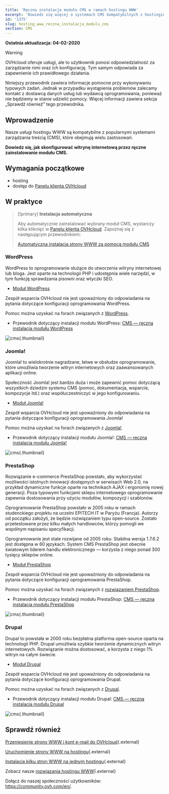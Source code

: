 ```yaml
---
title: 'Ręczna instalacja modułu CMS w ramach hostingu WWW'
excerpt: 'Dowiedz się więcej o systemach CMS kompatybilnych z hostingiem WWW'
id: '1375'
slug: hosting_www_reczna_instalacja_modulu_cms
section: CMS
---
```


**Ostatnia aktualizacja: 04-02-2020**

> [!warning]
>OVHcloud oferuje usługi, ale to użytkownik ponosi odpowiedzialność za zarządzanie nimi oraz ich konfigurację. Tym samym odpowiada za zapewnienie ich prawidłowego działania.
>
>Niniejszy przewodnik zawiera informacje pomocne przy wykonywaniu typowych zadań. Jednak w przypadku wystąpienia problemów zalecamy kontakt z dostawcą danych usług lub wydawcą oprogramowania, ponieważ nie będziemy w stanie udzielić pomocy. Więcej informacji zawiera sekcja „Sprawdź również” tego przewodnika.
>

## Wprowadzenie

Nasze usługi hostingu WWW są kompatybilne z popularnymi systemami zarządzania treścią (CMS), które obejmują wielu zastosowań.

**Dowiedz się, jak skonfigurować witrynę internetową przez ręczne zainstalowanie modułu CMS.**

## Wymagania początkowe

- hosting
- dostęp do [Panelu klienta OVHcloud](https://www.ovh.com/auth/?action=gotomanager&from=https://www.ovh.pl/&ovhSubsidiary=pl)

## W praktyce


> [!primary]
>**Instalacja automatyczna**
>
>Aby automatycznie zainstalować wybrany moduł CMS, wystarczy kilka kliknięć w [Panelu klienta OVHcloud](https://www.ovh.com/auth/?action=gotomanager&from=https://www.ovh.pl/&ovhSubsidiary=pl). Zapoznaj się z następującym przewodnikiem:
>
>[Automatyczna instalacja strony WWW za pomocą modułu CMS](https://docs.ovh.com/pl/hosting/hosting_www_przewodniki_dotyczace_modulow_na_hostingu_www/)
>




### WordPress
WordPress to oprogramowanie służące do utworzenia witryny internetowej lub bloga. Jest oparte na technologii PHP i udostępnia wiele narzędzi, w tym funkcję sprawdzania pisowni oraz wtyczki SEO.


- [Moduł WordPress](https://www.ovhcloud.com/pl/web-hosting/uc-wordpress-website/)

Zespół wsparcia OVHcloud nie jest upoważniony do odpowiadania na pytania dotyczące konfiguracji oprogramowania WordPress.


Pomoc można uzyskać na forach związanych z [WordPress](https://wordpress.org/support/).


- Przewodnik dotyczący instalacji modułu WordPress: [CMS — ręczna instalacja modułu WordPress](https://docs.ovh.com/pl/hosting/cms_-_reczna_instalacja_modulu_wordpress/)



![cms](images/img_3379.jpg){.thumbnail}


### Joomla!
Joomla! to wielokrotnie nagradzane, łatwe w obsłudze oprogramowanie, które umożliwia tworzenie witryn internetowych oraz zaawansowanych aplikacji online.

Społeczność Joomla! jest bardzo duża i może zapewnić pomoc dotyczącą wszystkich dziedzin systemu CMS (pomoc, dokumentacja, wsparcie, kompozycje itd.) oraz współuczestniczyć w jego konfigurowaniu.


- [Moduł Joomla! ](https://www.ovhcloud.com/pl/web-hosting/uc-joomla-website/)

Zespół wsparcia OVHcloud nie jest upoważniony do odpowiadania na pytania dotyczące konfiguracji oprogramowania Joomla!


Pomoc można uzyskać na forach związanych z [Joomla!](http://forum.joomla.org/). 

- Przewodnik dotyczący instalacji modułu Joomla!: [CMS — ręczna instalacja modułu Joomla!](https://docs.ovh.com/pl/hosting/cms_-_reczna_instalacja_modulu_joomla/)



![cms](images/img_3380.jpg){.thumbnail}


### PrestaShop
Rozwiązanie e-commerce PrestaShop powstało, aby wykorzystać możliwości istotnych innowacji dostępnych w serwisach Web 2.0, na przykład dynamiczne funkcje oparte na technikach AJAX i ergonomię nowej generacji. Poza typowymi funkcjami sklepu internetowego oprogramowanie zapewnia dostosowania przy użyciu modułów, kompozycji i szablonów. 

Oprogramowanie PrestaShop powstało w 2005 roku w ramach studenckiego projektu na uczelni EPITECH IT w Paryżu (Francja). Autorzy od początku założyli, że będzie rozwiązaniem typu open-source. Zostało przetestowane przez kilku małych handlowców, którzy pomogli we wspólnym napisaniu specyfikacji.

Oprogramowanie jest stale rozwijane od 2005 roku. Stabilna wersja 1.7.6.2 jest dostępna w 60 językach. System CMS PrestaShop jest obecnie światowym liderem handlu elektronicznego — korzysta z niego ponad 300 tysięcy sklepów online.



- [Moduł PrestaShop](https://www.ovhcloud.com/pl/web-hosting/uc-prestashop-website/)

Zespół wsparcia OVHcloud nie jest upoważniony do odpowiadania na pytania dotyczące konfiguracji oprogramowania PrestaShop.


Pomoc można uzyskać na forach związanych z
[rozwiązaniem PrestaShop](https://www.prestashop.com/forums/).


- Przewodnik dotyczący instalacji modułu PrestaShop: [CMS — ręczna instalacja modułu PrestaShop](https://docs.ovh.com/pl/hosting/cms_-_reczna_instalacja_modulu_prestashop/)





![cms](images/img_3381.jpg){.thumbnail}


### Drupal
Drupal to powstała w 2000 roku bezpłatna platforma open-source oparta na technologii PHP. Drupal umożliwia szybkie tworzenie dynamicznych witryn internetowych. Rozwiązanie można dostosować, a korzysta z niego 1% witryn na całym świecie. 

-  [Moduł Drupal](https://www.ovhcloud.com/pl/web-hosting/uc-drupal-website/)

Zespół wsparcia OVHcloud nie jest upoważniony do odpowiadania na pytania dotyczące konfiguracji oprogramowania Drupal.

Pomoc można uzyskać na forach związanych z [Drupal](https://www.drupal.org).


-  Przewodnik dotyczący instalacji modułu Drupal: [CMS — ręczna instalacja modułu Drupal](https://docs.ovh.com/pl/hosting/cms_-_reczna_instalacja_modulu_drupal/)



![cms](images/img_3382.jpg){.thumbnail}




## Sprawdź również

[Przeniesienie strony WWW i kont e-mail do OVHcloud](https://docs.ovh.com/pl/hosting/przeniesienie-strony-www-do-ovh/){.external}

[Uruchomienie strony WWW na hostingu](https://docs.ovh.com/pl/hosting/hosting_www_umieszczenie_strony_w_internecie/){.external}

[Instalacja kilku stron WWW na jednym hostingu](https://docs.ovh.com/pl/hosting/konfiguracja-multisite-na-hostingu/){.external}

Zobacz nasze [rozwiązania hostingu WWW](https://www.ovhcloud.com/pl/web-hosting/){.external}

Dołącz do naszej społeczności użytkowników: <https://community.ovh.com/en/>.